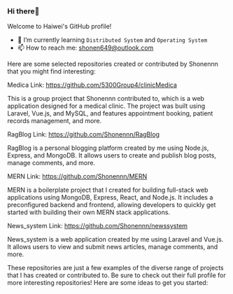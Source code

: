 ### Hi there👋


Welcome to Haiwei's GitHub profile! 

- 🌱 I’m currently learning `Distributed System` and `Operating System`
- 📫 How to reach me: shonen649@outlook.com

Here are some selected repositories created or contributed by Shonennn that you might find interesting:

Medica
Link: https://github.com/5300Group4/clinicMedica

This is a group project that Shonennn contributed to, which is a web application designed for a medical clinic. The project was built using Laravel, Vue.js, and MySQL, and features appointment booking, patient records management, and more.

RagBlog
Link: https://github.com/Shonennn/RagBlog

RagBlog is a personal blogging platform created by me using Node.js, Express, and MongoDB. It allows users to create and publish blog posts, manage comments, and more.

MERN
Link: https://github.com/Shonennn/MERN

MERN is a boilerplate project that I created for building full-stack web applications using MongoDB, Express, React, and Node.js. It includes a preconfigured backend and frontend, allowing developers to quickly get started with building their own MERN stack applications.

News_system
Link: https://github.com/Shonennn/newssystem

News_system is a web application created by me using Laravel and Vue.js. It allows users to view and submit news articles, manage comments, and more.

These repositories are just a few examples of the diverse range of projects that I has created or contributed to. Be sure to check out their full profile for more interesting repositories!
Here are some ideas to get you started:

